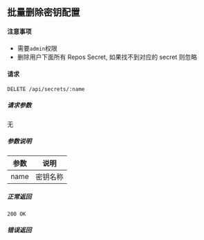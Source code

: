 ## 批量删除密钥配置

#### 注意事项

- 需要`admin`权限
- 删除用户下面所有 Repos Secret, 如果找不到对应的 secret 则忽略

#### 请求

```
DELETE /api/secrets/:name
```

##### 请求参数

无

##### 参数说明

|参数|说明|
|---|---|
|name|密钥名称|

##### 正常返回

```
200 OK
```

##### 错误返回
